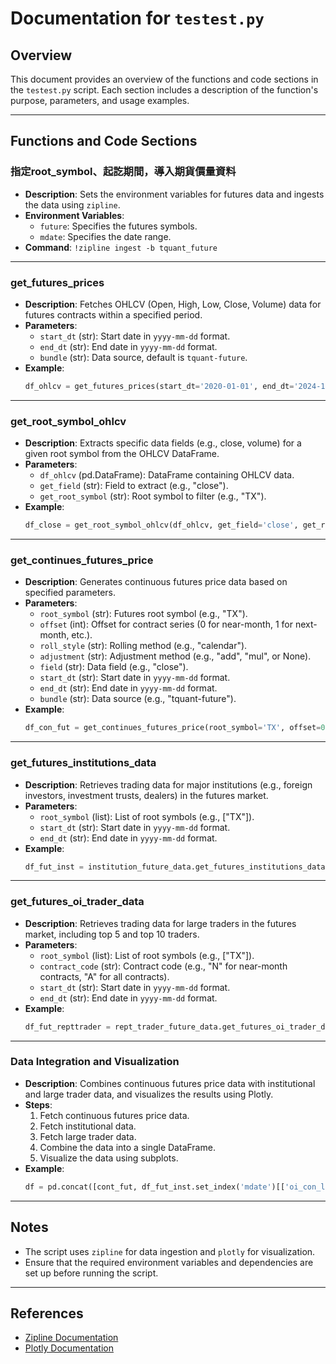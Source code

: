 # Documentation for `testest.py`

## Overview
This document provides an overview of the functions and code sections in the `testest.py` script. Each section includes a description of the function's purpose, parameters, and usage examples.

---

## Functions and Code Sections

### **指定root_symbol、起訖期間，導入期貨價量資料**
- **Description**: Sets the environment variables for futures data and ingests the data using `zipline`.
- **Environment Variables**:
  - `future`: Specifies the futures symbols.
  - `mdate`: Specifies the date range.
- **Command**: `!zipline ingest -b tquant_future`

---

### **get_futures_prices**
- **Description**: Fetches OHLCV (Open, High, Low, Close, Volume) data for futures contracts within a specified period.
- **Parameters**:
  - `start_dt` (str): Start date in `yyyy-mm-dd` format.
  - `end_dt` (str): End date in `yyyy-mm-dd` format.
  - `bundle` (str): Data source, default is `tquant-future`.
- **Example**:
  ```python
  df_ohlcv = get_futures_prices(start_dt='2020-01-01', end_dt='2024-12-31', bundle='tquant_future')
  ```

---

### **get_root_symbol_ohlcv**
- **Description**: Extracts specific data fields (e.g., close, volume) for a given root symbol from the OHLCV DataFrame.
- **Parameters**:
  - `df_ohlcv` (pd.DataFrame): DataFrame containing OHLCV data.
  - `get_field` (str): Field to extract (e.g., "close").
  - `get_root_symbol` (str): Root symbol to filter (e.g., "TX").
- **Example**:
  ```python
  df_close = get_root_symbol_ohlcv(df_ohlcv, get_field='close', get_root_symbol='TX')
  ```

---

### **get_continues_futures_price**
- **Description**: Generates continuous futures price data based on specified parameters.
- **Parameters**:
  - `root_symbol` (str): Futures root symbol (e.g., "TX").
  - `offset` (int): Offset for contract series (0 for near-month, 1 for next-month, etc.).
  - `roll_style` (str): Rolling method (e.g., "calendar").
  - `adjustment` (str): Adjustment method (e.g., "add", "mul", or None).
  - `field` (str): Data field (e.g., "close").
  - `start_dt` (str): Start date in `yyyy-mm-dd` format.
  - `end_dt` (str): End date in `yyyy-mm-dd` format.
  - `bundle` (str): Data source (e.g., "tquant-future").
- **Example**:
  ```python
  df_con_fut = get_continues_futures_price(root_symbol='TX', offset=0, roll_style='calendar', adjustment='add', field='volume', start_dt='2018-01-01', end_dt='2025-03-16', bundle='tquant_future')
  ```

---

### **get_futures_institutions_data**
- **Description**: Retrieves trading data for major institutions (e.g., foreign investors, investment trusts, dealers) in the futures market.
- **Parameters**:
  - `root_symbol` (list): List of root symbols (e.g., ["TX"]).
  - `start_dt` (str): Start date in `yyyy-mm-dd` format.
  - `end_dt` (str): End date in `yyyy-mm-dd` format.
- **Example**:
  ```python
  df_fut_inst = institution_future_data.get_futures_institutions_data(root_symbol=['TX'], st='2025-01-01')
  ```

---

### **get_futures_oi_trader_data**
- **Description**: Retrieves trading data for large traders in the futures market, including top 5 and top 10 traders.
- **Parameters**:
  - `root_symbol` (list): List of root symbols (e.g., ["TX"]).
  - `contract_code` (str): Contract code (e.g., "N" for near-month contracts, "A" for all contracts).
  - `start_dt` (str): Start date in `yyyy-mm-dd` format.
  - `end_dt` (str): End date in `yyyy-mm-dd` format.
- **Example**:
  ```python
  df_fut_repttrader = rept_trader_future_data.get_futures_oi_trader_data(root_symbol=['TX'], contract_code='A', st='2025-01-01')
  ```

---

### **Data Integration and Visualization**
- **Description**: Combines continuous futures price data with institutional and large trader data, and visualizes the results using Plotly.
- **Steps**:
  1. Fetch continuous futures price data.
  2. Fetch institutional data.
  3. Fetch large trader data.
  4. Combine the data into a single DataFrame.
  5. Visualize the data using subplots.
- **Example**:
  ```python
  df = pd.concat([cont_fut, df_fut_inst.set_index('mdate')[['oi_con_ls_net_finis', 'oi_con_ls_net_dealers', 'oi_con_ls_net_funds']]], axis=1).dropna()
  ```

---

## Notes
- The script uses `zipline` for data ingestion and `plotly` for visualization.
- Ensure that the required environment variables and dependencies are set up before running the script.

---

## References
- [Zipline Documentation](https://www.zipline.io/)
- [Plotly Documentation](https://plotly.com/python/)
